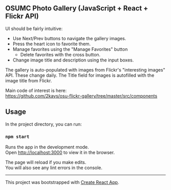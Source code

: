 ## OSUMC Photo Gallery (JavaScript + React + Flickr API)

UI should be fairly intuitive:

 * Use Next/Prev buttons to navigate the gallery images.
 * Press the heart icon to favorite them.
 * Manage favorites using the "Manage Favorites" button
     * Delete favorites with the cross button.
 * Change image title and description using the input boxes.

The gallery is auto-populated with images from Flickr's "interesting images"
API. These change daily. The Title field for images is autofilled with the image
title from Flickr.

Main code of interest is here:  
https://github.com/2kays/osu-flickr-gallery/tree/master/src/components

## Usage

In the project directory, you can run:

### `npm start`

Runs the app in the development mode.<br />
Open [http://localhost:3000](http://localhost:3000) to view it in the browser.

The page will reload if you make edits.<br />
You will also see any lint errors in the console.

---

This project was bootstrapped with [Create React App](https://github.com/facebook/create-react-app).
